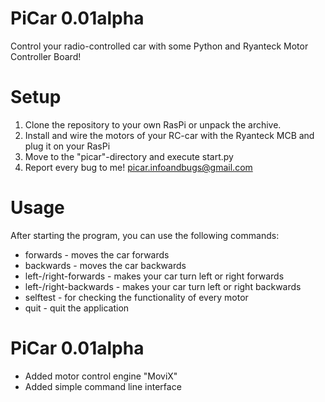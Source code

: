 PiCar 0.01alpha
===============

Control your radio-controlled car with some Python and Ryanteck Motor Controller Board!

Setup
=====

1. Clone the repository to your own RasPi or unpack the archive.
2. Install and wire the motors of your RC-car with the Ryanteck MCB and plug it on your RasPi
3. Move to the "picar"-directory and execute start.py
4. Report every bug to me! picar.infoandbugs@gmail.com

Usage
=====

After starting the program, you can use the following commands:

+ forwards - moves the car forwards
+ backwards - moves the car backwards
+ left-/right-forwards - makes your car turn left or right forwards
+ left-/right-backwards - makes your car turn left or right backwards
+ selftest - for checking the functionality of every motor
+ quit - quit the application

PiCar 0.01alpha
===============

+ Added motor control engine "MoviX"
+ Added simple command line interface
